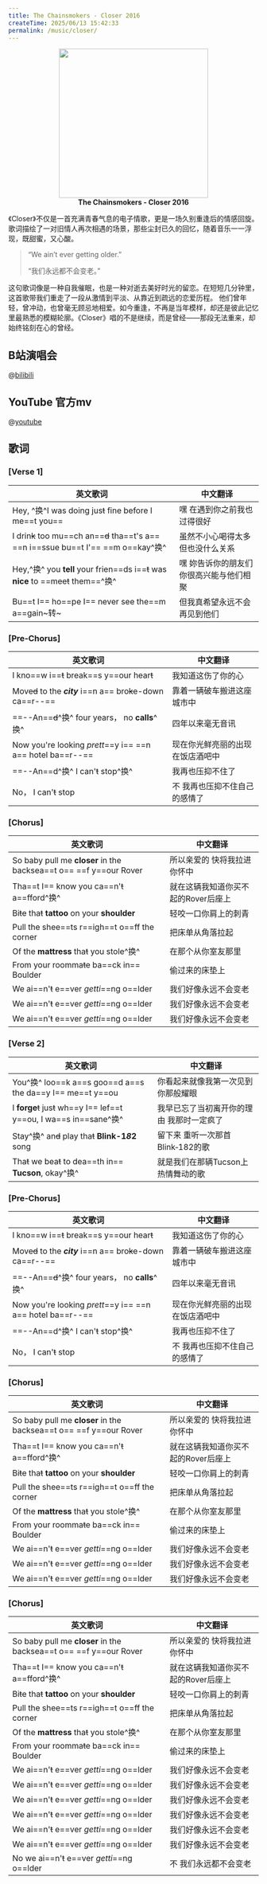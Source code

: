 ```yaml
---
title: The Chainsmokers - Closer 2016
createTime: 2025/06/13 15:42:33
permalink: /music/closer/
---
```



<p align="center">
  <img src="https://img1.baidu.com/it/u=4189886391,2278540739&fm=253&fmt=auto&app=120&f=JPEG?w=826&h=467" width="300"><br>
  <b>The Chainsmokers - Closer 2016</b>
</p>

《Closer》不仅是一首充满青春气息的电子情歌，更是一场久别重逢后的情感回旋。歌词描绘了一对旧情人再次相遇的场景，那些尘封已久的回忆，随着音乐一一浮现，既甜蜜，又心酸。

>“We ain’t ever getting older.”
>
>“我们永远都不会变老。”

这句歌词像是一种自我催眠，也是一种对逝去美好时光的留恋。在短短几分钟里，这首歌带我们重走了一段从激情到平淡、从靠近到疏远的恋爱历程。
他们曾年轻，曾冲动，也曾毫无顾忌地相爱。如今重逢，不再是当年模样，却还是彼此记忆里最熟悉的模糊轮廓。《Closer》唱的不是继续，而是曾经——那段无法重来，却始终铭刻在心的曾经。


## B站演唱会

@[bilibili](BV16Y4y1X7Qq)

## YouTube 官方mv

@[youtube](PT2_F-1esPk)


## 歌词


### [Verse 1]

| 英文歌词                                                                                       | 中文翻译                           |
|----------------------------------------------------------------------------------------------|------------------------------------|
| Hey, ^换^I was doing jus~~t~~ fine before I me==t you==                                       | 嘿 在遇到你之前我也过得很好         |
| I drin~~k~~ too mu==ch an==~~d~~ tha==t's a== ==n i==ssue bu==t I'== ==m o==kay^换^           | 虽然不小心喝得太多 但也没什么关系   |
| Hey,^换^ you **tell** your frien==ds i==~~t~~ was **nice** to ==mee~~t~~ them==^换^           | 嘿 妳告诉你的朋友们 你很高兴能与他们相聚 |
| Bu==t I== ho==pe I== never see the==m a==gain~转~                                              | 但我真希望永远不会再见到他们       |

### [Pre‑Chorus]

| 英文歌词                                                                                       | 中文翻译                           |
|----------------------------------------------------------------------------------------------|------------------------------------|
| I kno==w i==~~t~~ break==s y==our hear~~t~~                                                | 我知道这伤了你的心                 |
| Move~~d~~ to the ***city*** i==n a== bro~~k~~e-down ca==r--==                               | 靠着一辆破车搬进这座城市中         |
| ==--An==~~d~~^换^ four years， no **calls**^换^                                             | 四年以来毫无音讯                   |
| Now you're looking *prett*==y i== ==n a== hotel ba==r--==                                  | 现在你光鲜亮丽的出现在饭店酒吧中   |
| ==--An==d^换^ I can'~~t~~ stop^换^                                                          | 我再也压抑不住了                   |
| No， I can'~~t~~ stop                                                                       | 不 我再也压抑不住自己的感情了       |

### [Chorus]

| 英文歌词                                                                                       | 中文翻译                           |
|----------------------------------------------------------------------------------------------|------------------------------------|
| So baby pull me **closer** in the backsea==t o== ==f y==our Rover                             | 所以亲爱的 快将我拉进你怀中         |
| Tha==t I== know you ca==n'~~t~~ a==fford^换^                                                  | 就在这辆我知道你买不起的Rover后座上 |
| Bi~~t~~e tha~~t~~ **tattoo** on your **shoulder**                                            | 轻咬一口你肩上的刺青               |
| Pull the shee==ts r==igh==t o==ff the corner                                                | 把床单从角落拉起                   |
| Of the **mattress** tha~~t~~ you stole^换^                                                    | 在那个从你室友那里                 |
| From your roomma~~t~~e ba==ck in== Boulder                                                   | 偷过来的床垫上                     |
| We ai==n'~~t~~ e==ver *getti*==ng o==lder                                                     | 我们好像永远不会变老               |
| We ai==n'~~t~~ e==ver *getti*==ng o==lder                                                     | 我们好像永远不会变老               |
| We ai==n'~~t~~ e==ver *getti*==ng o==lder                                                     | 我们好像永远不会变老               |

### [Verse 2]

| 英文歌词                                                                                       | 中文翻译                           |
|----------------------------------------------------------------------------------------------|------------------------------------|
| You^换^ loo==k a==s goo==d a==s the da==y I== me==t y==ou                                      | 你看起来就像我第一次见到你那般耀眼   |
| I **forge**~~t~~ jus~~t~~ wh==y I== lef==t y==ou, I wa==s in==sane^换^                         | 我早已忘了当初离开你的理由 我那时一定疯了 |
| Stay^换^ an~~d~~ play tha~~t~~ **Blink-1*8*2** song                                         | 留下来 重听一次那首Blink‑182的歌     |
| Tha~~t~~ we bea~~t~~ to dea==th in== **Tucson**, okay^换^                                      | 就是我们在那辆Tucson上热情舞动的歌   |

### [Pre‑Chorus]

| 英文歌词                                                                                       | 中文翻译                           |
|----------------------------------------------------------------------------------------------|------------------------------------|
| I kno==w i==~~t~~ break==s y==our hear~~t~~                                                | 我知道这伤了你的心                 |
| Move~~d~~ to the ***city*** i==n a== bro~~k~~e-down ca==r--==                               | 靠着一辆破车搬进这座城市中         |
| ==--An==~~d~~^换^ four years， no **calls**^换^                                             | 四年以来毫无音讯                   |
| Now you're looking *prett*==y i== ==n a== hotel ba==r--==                                  | 现在你光鲜亮丽的出现在饭店酒吧中   |
| ==--An==d^换^ I can'~~t~~ stop^换^                                                          | 我再也压抑不住了                   |
| No， I can'~~t~~ stop                                                                       | 不 我再也压抑不住自己的感情了       |

### [Chorus]

| 英文歌词                                                                                       | 中文翻译                           |
|----------------------------------------------------------------------------------------------|------------------------------------|
| So baby pull me **closer** in the backsea==t o== ==f y==our Rover                             | 所以亲爱的 快将我拉进你怀中         |
| Tha==t I== know you ca==n'~~t~~ a==fford^换^                                                  | 就在这辆我知道你买不起的Rover后座上 |
| Bi~~t~~e tha~~t~~ **tattoo** on your **shoulder**                                            | 轻咬一口你肩上的刺青               |
| Pull the shee==ts r==igh==t o==ff the corner                                                | 把床单从角落拉起                   |
| Of the **mattress** tha~~t~~ you stole^换^                                                    | 在那个从你室友那里                 |
| From your roomma~~t~~e ba==ck in== Boulder                                                   | 偷过来的床垫上                     |
| We ai==n'~~t~~ e==ver *getti*==ng o==lder                                                     | 我们好像永远不会变老               |
| We ai==n'~~t~~ e==ver *getti*==ng o==lder                                                     | 我们好像永远不会变老               |
| We ai==n'~~t~~ e==ver *getti*==ng o==lder                                                     | 我们好像永远不会变老               |

### [Chorus] 

| 英文歌词                                                                                       | 中文翻译                           |
|----------------------------------------------------------------------------------------------|------------------------------------|
| So baby pull me **closer** in the backsea==t o== ==f y==our Rover                             | 所以亲爱的 快将我拉进你怀中         |
| Tha==t I== know you ca==n'~~t~~ a==fford^换^                                                  | 就在这辆我知道你买不起的Rover后座上 |
| Bi~~t~~e tha~~t~~ **tattoo** on your **shoulder**                                            | 轻咬一口你肩上的刺青               |
| Pull the shee==ts r==igh==t o==ff the corner                                                | 把床单从角落拉起                   |
| Of the **mattress** tha~~t~~ you stole^换^                                                    | 在那个从你室友那里                 |
| From your roomma~~t~~e ba==ck in== Boulder                                                   | 偷过来的床垫上                     |
| We ai==n'~~t~~ e==ver *getti*==ng o==lder                                                     | 我们好像永远不会变老               |
| We ai==n'~~t~~ e==ver *getti*==ng o==lder                                                     | 我们好像永远不会变老               |
| We ai==n'~~t~~ e==ver *getti*==ng o==lder                                                     | 我们好像永远不会变老               |
| We ai==n'~~t~~ e==ver *getti*==ng o==lder                                                     | 我们好像永远不会变老               |
| We ai==n'~~t~~ e==ver *getti*==ng o==lder                                                     | 我们好像永远不会变老               |
| We ai==n'~~t~~ e==ver *getti*==ng o==lder                                                     | 我们好像永远不会变老               |
| No we ai==n'~~t~~ e==ver *getti*==ng o==lder                                                  | 不 我们永远都不会变老               |



<!-- 
## [Verse 1]

Hey, ^换^I was doing jus~~t~~ fine before I me==t you==
嘿 在遇到你之前我也过得很好

I drin~~k~~ too mu==ch an==~~d~~ tha==t's a== ==n i==ssue bu==t I'== ==m o==kay^换^
虽然不小心喝得太多 但也没什么关系

Hey,^换^ you **tell** your frien==ds i==~~t~~ was **nice** to ==mee~~t~~ them==^换^
嘿 妳告诉你的朋友们 你很高兴能与他们相聚

Bu==t I== ho==pe I== never see the==m a==gain~转~
但我真希望永远不会再见到他们


## [Pre-Chorus]
I kno==w i==~~t~~ break==s y==our hear~~t~~
我知道这伤了你的心

Move~~d~~ to the ***city*** i==n a== bro~~k~~e-down ca==r--==
靠着一辆破车搬进这座城市中

==--An==~~d~~^换^ four years， no **calls**^换^
四年以来毫无音讯

Now you're looking *prett*==y i== ==n a== hotel ba==r--==
现在你光鲜亮丽的出现在饭店酒吧中

==--An==d^换^ I can'~~t~~ stop^换^
我再也压抑不住了

No， I can'~~t~~ stop
不 我再也压抑不住自己的感情了

## [Chorus]

So baby pull me **closer** in the backsea==t o== ==f y==our Rover
所以亲爱的 快将我拉进你怀中

Tha==t I== know you ca==n'~~t~~ a==fford^换^
就在这辆我知道你买不起的Rover后座上

Bi~~t~~e tha~~t~~ **tattoo** on your **shoulder**
轻咬一口你肩上的刺青

Pull the shee==ts r==igh==t o==ff the corner
把床单从角落拉起

Of the **mattress** tha~~t~~ you stole^换^
在那个从你室友那里

From your roomma~~t~~e ba==ck in== Boulder
偷过来的床垫上

We ai==n'~~t~~ e==ver *getti*==ng o==lder
我们好像永远不会变老

We ai==n'~~t~~ e==ver *getti*==ng o==lder
我们好像永远不会变老

We ai==n'~~t~~ e==ver *getti*==ng o==lder
我们好像永远不会变老

## [Verse 2]

You^换^ loo==k a==s goo==d a==s the da==y I== me==t y==ou
你看起来就像我第一次见到你那般耀眼

I **forge**~~t~~ jus~~t~~ wh==y I== lef==t y==ou, I wa==s in==sane^换^
我早已忘了当初离开你的理由 我那时一定疯了

Stay^换^ an~~d~~ play tha~~t~~ **Blink-1*8*2** song
留下来 重听一次那首Blink-182的歌

Tha~~t~~ we bea~~t~~ to dea==th in== **Tucson**, okay^换^
就是我们在那辆Tucson上热情舞动的歌

## [Pre-Chorus]
I kno==w i==~~t~~ break==s y==our hear~~t~~
我知道这伤了你的心

Move~~d~~ to the ***city*** i==n a== bro~~k~~e-down ca==r--==
靠着一辆破车搬进这座城市中

==--An==~~d~~^换^ four years， no **calls**^换^
四年以来毫无音讯

Now you're looking *prett*==y i== ==n a== hotel ba==r--==
现在你光鲜亮丽的出现在饭店酒吧中

==--An==d^换^ I can'~~t~~ stop^换^
我再也压抑不住了

No， I can'~~t~~ stop
不 我再也压抑不住自己的感情了

## [Chorus]

So baby pull me **closer** in the backsea==t o== ==f y==our Rover
所以亲爱的 快将我拉进你怀中

Tha==t I== know you ca==n'~~t~~ a==fford^换^
就在这辆我知道你买不起的Rover后座上

Bi~~t~~e tha~~t~~ **tattoo** on your **shoulder**
轻咬一口你肩上的刺青

Pull the shee==ts r==igh==t o==ff the corner
把床单从角落拉起

Of the **mattress** tha~~t~~ you stole^换^
在那个从你室友那里

From your roomma~~t~~e ba==ck in== Boulder
偷过来的床垫上

We ai==n'~~t~~ e==ver *getti*==ng o==lder
我们好像永远不会变老

We ai==n'~~t~~ e==ver *getti*==ng o==lder
我们好像永远不会变老

We ai==n'~~t~~ e==ver *getti*==ng o==lder
我们好像永远不会变老

## [Chorus]

So baby pull me **closer** in the backsea==t o== ==f y==our Rover
所以亲爱的 快将我拉进你怀中

Tha==t I== know you ca==n'~~t~~ a==fford^换^
就在这辆我知道你买不起的Rover后座上

Bi~~t~~e tha~~t~~ **tattoo** on your **shoulder**
轻咬一口你肩上的刺青

Pull the shee==ts r==igh==t o==ff the corner
把床单从角落拉起

Of the **mattress** tha~~t~~ you stole^换^
在那个从你室友那里

From your roomma~~t~~e ba==ck in== Boulder
偷过来的床垫上

We ai==n'~~t~~ e==ver *getti*==ng o==lder
我们好像永远不会变老

We ai==n'~~t~~ e==ver *getti*==ng o==lder
我们好像永远不会变老

We ai==n'~~t~~ e==ver *getti*==ng o==lder
我们好像永远不会变老

We ai==n'~~t~~ e==ver *getti*==ng o==lder
我们好像永远不会变老

We ai==n'~~t~~ e==ver *getti*==ng o==lder
我们好像永远不会变老

We ai==n'~~t~~ e==ver *getti*==ng o==lder
我们好像永远不会变老

No we ai==n'~~t~~ e==ver *getti*==ng o==lder
不 我们永远都不会变老


 -->



